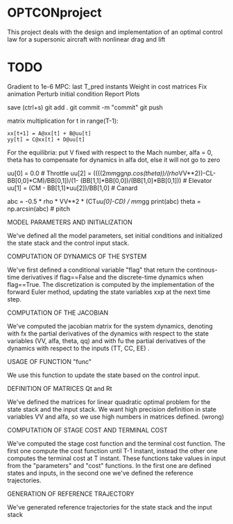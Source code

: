 # OPTCONproject
This project deals with the design and implementation of an optimal control law for a supersonic aircraft with nonlinear drag and lift

# TODO

Gradient to 1e-6
MPC: last T_pred instants
Weight in cost matrices
Fix animation
Perturb initial condition
Report
Plots


 save (ctrl+s)
 git add .
 git commit -m "commit"
 git push

 matrix multiplication
 for t in range(T-1):

    xx[t+1] = A@xx[t] + B@uu[t]
    yy[t] = C@xx[t] + D@uu[t]

For the equilibria: put V fixed with respect to the Mach number, alfa = 0, theta has to compensate for dynamics in alfa dot, else it will not go to zero

uu[0] = 0.0  # Throttle
uu[2] = ((((2*mm*gg*np.cos(theta))/(rho*VV**2))-CL-BB[0,0]*CM)/BB[0,1])/(1- (BB[1,1]*BB[0,0])/(BB[1,0]*BB[0,1]))  # Elevator
uu[1] = (CM - BB[1,1]*uu[2])/BB[1,0]  # Canard

abc = -0.5 * rho * VV**2 * (CT*uu[0]-CD) / mm*gg
print(abc)
theta = np.arcsin(abc)  # pitch

MODEL PARAMETERS AND INITIALIZATION

We've defined all the model parameters, set initial conditions and initialized the state stack and the control input stack.

COMPUTATION OF DYNAMICS OF THE SYSTEM

We've first defined a conditional variable "flag" that return the continous-time derivatives if flag==False and the discrete-time dynamics when flag==True. The discretization is computed by the implementation of the forward Euler method, updating the state variables xxp at the next time step. 

COMPUTATION OF THE JACOBIAN

We've computed the jacobian matrix for the system dynamics, denoting with fx the partial derivatives of the dynamics with respect to the state variables (VV, alfa, theta, qq) and with fu the partial derivatives of the dynamics with respect to the inputs (TT, CC, EE) .

USAGE OF FUNCTION "func"

We use this function to update the state based on the control input.

DEFINITION OF MATRICES Qt and Rt

We've defined the matrices for linear quadratic optimal problem for the state stack and the input stack. We want high precision definition in state variables VV and alfa, so we use high numbers in matrices defined. (wrong)

COMPUTATION OF STAGE COST AND TERMINAL COST

We've computed the stage cost function and the terminal cost function. The first one compute the cost function until T-1 instant, instead the other one computes the terminal cost at T instant. These functions take values in input from the "parameters" and "cost" functions. In the first one are defined states and inputs, in the second one we've defined the reference trajectories.

GENERATION OF REFERENCE TRAJECTORY

We've generated reference trajectories for the state stack and the input stack

